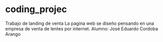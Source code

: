 # coding_projec

Trabajo de landing de venta
La pagina web se diseño pensando en una empresa de venta de lentes por internet.
Alumno: José Eduardo Cordoba Arango
